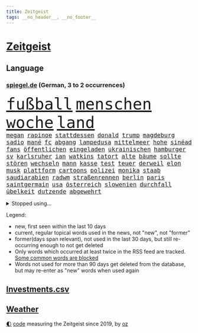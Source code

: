 ```yaml
---
title: Zeitgeist
tags: __no_header__, __no_footer__
---
```


# [Zeitgeist](https://oliz.io/zeitgeist/)

## Language

<h3><a href="https://www.spiegel.de" target="_blank">spiegel.de</a> (German, 3 to 2 occurrences)</h3>
<p style="font-family:monospace">
<span style="font-size:32pt"><a href="news_links.html#fußball" class="current">fußball</a></span>
<span style="font-size:32pt"><a href="news_links.html#menschen" class="current">menschen</a></span>
<span style="font-size:32pt"><a href="news_links.html#woche" class="current">woche</a></span>
<span style="font-size:32pt"><a href="news_links.html#land" class="current">land</a></span>
<br>
<span style="font-size:12pt"><a href="news_links.html#megan" class="current">megan</a></span>
<span style="font-size:12pt"><a href="news_links.html#rapinoe" class="new">rapinoe</a></span>
<span style="font-size:12pt"><a href="news_links.html#stattdessen" class="current">stattdessen</a></span>
<span style="font-size:12pt"><a href="news_links.html#donald" class="current">donald</a></span>
<span style="font-size:12pt"><a href="news_links.html#trump" class="current">trump</a></span>
<span style="font-size:12pt"><a href="news_links.html#magdeburg" class="current">magdeburg</a></span>
<span style="font-size:12pt"><a href="news_links.html#sadio" class="current">sadio</a></span>
<span style="font-size:12pt"><a href="news_links.html#mané" class="current">mané</a></span>
<span style="font-size:12pt"><a href="news_links.html#fc" class="current">fc</a></span>
<span style="font-size:12pt"><a href="news_links.html#abgang" class="current">abgang</a></span>
<span style="font-size:12pt"><a href="news_links.html#lampedusa" class="current">lampedusa</a></span>
<span style="font-size:12pt"><a href="news_links.html#mittelmeer" class="current">mittelmeer</a></span>
<span style="font-size:12pt"><a href="news_links.html#hohe" class="current">hohe</a></span>
<span style="font-size:12pt"><a href="news_links.html#sinéad" class="new">sinéad</a></span>
<span style="font-size:12pt"><a href="news_links.html#fans" class="current">fans</a></span>
<span style="font-size:12pt"><a href="news_links.html#öffentlichen" class="current">öffentlichen</a></span>
<span style="font-size:12pt"><a href="news_links.html#eingeladen" class="current">eingeladen</a></span>
<span style="font-size:12pt"><a href="news_links.html#ukrainischen" class="current">ukrainischen</a></span>
<span style="font-size:12pt"><a href="news_links.html#hamburger" class="current">hamburger</a></span>
<span style="font-size:12pt"><a href="news_links.html#sv" class="current">sv</a></span>
<span style="font-size:12pt"><a href="news_links.html#karlsruher" class="new">karlsruher</a></span>
<span style="font-size:12pt"><a href="news_links.html#ian" class="new">ian</a></span>
<span style="font-size:12pt"><a href="news_links.html#watkins" class="new">watkins</a></span>
<span style="font-size:12pt"><a href="news_links.html#tatort" class="current">tatort</a></span>
<span style="font-size:12pt"><a href="news_links.html#alte" class="current">alte</a></span>
<span style="font-size:12pt"><a href="news_links.html#bäume" class="current">bäume</a></span>
<span style="font-size:12pt"><a href="news_links.html#sollte" class="current">sollte</a></span>
<span style="font-size:12pt"><a href="news_links.html#stören" class="current">stören</a></span>
<span style="font-size:12pt"><a href="news_links.html#wechseln" class="current">wechseln</a></span>
<span style="font-size:12pt"><a href="news_links.html#mann" class="current">mann</a></span>
<span style="font-size:12pt"><a href="news_links.html#kasse" class="current">kasse</a></span>
<span style="font-size:12pt"><a href="news_links.html#test" class="current">test</a></span>
<span style="font-size:12pt"><a href="news_links.html#teuer" class="current">teuer</a></span>
<span style="font-size:12pt"><a href="news_links.html#derweil" class="current">derweil</a></span>
<span style="font-size:12pt"><a href="news_links.html#elon" class="current">elon</a></span>
<span style="font-size:12pt"><a href="news_links.html#musk" class="current">musk</a></span>
<span style="font-size:12pt"><a href="news_links.html#plattform" class="current">plattform</a></span>
<span style="font-size:12pt"><a href="news_links.html#cartoons" class="current">cartoons</a></span>
<span style="font-size:12pt"><a href="news_links.html#polizei" class="current">polizei</a></span>
<span style="font-size:12pt"><a href="news_links.html#monika" class="current">monika</a></span>
<span style="font-size:12pt"><a href="news_links.html#staab" class="new">staab</a></span>
<span style="font-size:12pt"><a href="news_links.html#saudiarabien" class="current">saudiarabien</a></span>
<span style="font-size:12pt"><a href="news_links.html#radwm" class="new">radwm</a></span>
<span style="font-size:12pt"><a href="news_links.html#straßenrennen" class="current">straßenrennen</a></span>
<span style="font-size:12pt"><a href="news_links.html#berlin" class="current">berlin</a></span>
<span style="font-size:12pt"><a href="news_links.html#paris" class="current">paris</a></span>
<span style="font-size:12pt"><a href="news_links.html#saintgermain" class="current">saintgermain</a></span>
<span style="font-size:12pt"><a href="news_links.html#usa" class="current">usa</a></span>
<span style="font-size:12pt"><a href="news_links.html#österreich" class="current">österreich</a></span>
<span style="font-size:12pt"><a href="news_links.html#slowenien" class="current">slowenien</a></span>
<span style="font-size:12pt"><a href="news_links.html#durchfall" class="new">durchfall</a></span>
<span style="font-size:12pt"><a href="news_links.html#übelkeit" class="new">übelkeit</a></span>
<span style="font-size:12pt"><a href="news_links.html#dutzende" class="current">dutzende</a></span>
<span style="font-size:12pt"><a href="news_links.html#abgewehrt" class="current">abgewehrt</a></span>
</p>
<details>
<summary>Stopped using...</summary>
<p class="former" style="font-size:12pt">
lukaschenko(1019) warten(1019) gerichtshof(1018) kassiert(1017) untersuchungen(1017) wirkte(1017) abgeordnete(1016) einstieg(1016) hinaus(1016) tatverdächtige(1016) warnung(1016) abgeordneten(1015) alternativen(1015) christine(1015) entlässt(1015) fahrzeuge(1015) hongkong(1015) verpflichtet(1015) volkswagen(1015) künstler(1014) meghan(1014) spdpolitikerin(1014) bremen(1013) direkt(1013) erklärte(1013) freiheitsstrafe(1013) riss(1013) angekommen(1012) bundesweit(1012) geduld(1012) gerechtigkeit(1012) gesundheit(1012) hessen(1012) schweigen(1012) senat(1012) 2018(1011) arbeitsplatz(1011) attentat(1011) eng(1011) erwägt(1011) gestrichen(1011) illegalen(1011) kanzleramt(1011) kriminellen(1011) stellte(1011) untersuchungsausschuss(1011) werder(1011) einzug(1010) enthüllt(1010) italienische(1010) kardinal(1010) patienten(1010) persönliche(1010) studierenden(1010) verhindert(1010) energien(1009) geldstrafe(1009) geändert(1009) investitionen(1009) legen(1009) nahverkehr(1009) spott(1009) unterstützt(1009) verlierer(1009) verschiebt(1009) walter(1009) beklagen(1008) krankenhäusern(1008) maß(1008) queen(1008) rafael(1008) 27(1007) bedenken(1007) besetzt(1007) erlitt(1007) mangelt(1007) verdächtiger(1007) 65(1006) argumente(1006) dfb(1006) erschüttert(1006) lebte(1006) verheerenden(1006) zählen(1006) appell(1005) ermöglichen(1005) pflanzen(1005) rainer(1005) verschwand(1005) via(1005) entsetzen(1004) gebrochen(1004) pocht(1004) finanziell(1003) leid(1003) schlagzeilen(1003) viktor(1003) harte(1002) orbán(1002) welchen(1002) wütend(1002) bekamen(1001) claudia(1001) restaurants(1001) verursacht(1001) produzieren(1000) steckte(1000) verfehlt(1000) durchsuchungen(999) italienischen(999) offenen(998) 23(997) aktiv(996) angeklagten(996) empfängt(996) em(995) immunität(995) beschlagnahmt(994) ähnlich(993) erfolgreichsten(992) übernommen(992) drängen(990) großem(990) behalten(989) empfehlung(989) jürgen(989) staffel(989) istanbul(988) spiegelumfrage(987) favorit(986) orten(986) rentner(986) s(986) wachsen(985) wandel(984) automatisch(983) insassen(983) profis(983) legende(982) vorgänger(982) beweise(981) halbe(981) stress(980) karten(977) gruppen(976) kandidatur(976) benötigen(975) schützt(975) dramatischen(974) überfall(972) karlsruhe(963) einblicke(962) teuren(959) abschluss(956) verdoppelt(956) woelki(929) polizeiruf(917) schlaf(909) kannte(875) skandale(873) rückgang(870) hochschulen(857) verantwortliche(857) universitäten(853) bewirbt(841) geehrt(822) lehren(771) flohen(769) ausbildung(766) sergej(746) las(724) einführung(723) ausgefallen(718) erscheint(713) entlastung(709) japans(709) günstiges(700) rückgabe(687) befreiung(682) getöteten(674) telefoniert(670) tiger(670) minderheiten(667) vorteil(665) konflikts(653) krankenkassen(645) eingeführt(644) gedrängt(638) elke(637) heidenreich(637) bekannteste(612) auseinandersetzungen(598) lebenslang(596) kompromiss(584) sank(584) ruhrgebiet(583) zuständig(578) klappt(575) kanzlers(574) leitete(573) nadal(570) audi(559) neuwagen(559) widersprechen(559) wild(552) bonn(549) geklagt(545) wettkampf(544) erneuert(543) gezwungen(534) bestand(529) überzeugung(529) emotionalen(528) positiven(526) transparenz(517) 17jährige(515) don(510) fern(506) dubiosen(505) gelöst(505) vermieter(504) gestärkt(500) dieter(494) erneuerbare(490) messerangriff(490) spiegelbildungsnewsletter(490) lindners(485) hochrangigen(484) organisierte(481) rezession(481) wiederaufbau(473) besetzten(472) niedersächsischen(472) ausfall(457) locken(457) beigelegt(456) durchsuchen(454) ufer(451) brasilianische(450) recherchen(438) fahrräder(437) ehrt(436) verfassungswidrig(436) kippt(434) luisa(432) steuerhinterziehung(432) ancelotti(430) carlo(430) weltverband(430) isoliert(428) verzweiflung(427) ran(425) andy(424) 79(422) grünenpolitikerin(422) elisabeth(421) verklagen(420) steuerzahler(419) lidl(412) befeuert(406) veröffentlichen(405) verhaftung(402) anlauf(400) brasilianischen(397) schwimmen(396) attestiert(393) wozu(391) grün(390) erobern(389) republikanern(388) tirol(387) bekämpft(386) kostete(386) persönlicher(386) 16jähriger(382) bundes(382) verkehrsministerium(380) sehe(379) geschichtenewsletter(378) extra(376) islamische(376) bleibe(375) erlegen(375) lieferengpässe(368) aufgaben(367) neubauer(365) einnahme(360) tode(352) vertrauliche(352) fahrerin(350) werben(345) neukölln(344) heidenheim(342) 89(340) wütet(340) terminal(339) tücken(336) perfekt(335) antarktis(329) elefanten(329) eben(322) banden(321) belastungen(319) behindert(317) satellitenbilder(316) roboter(311) atomausstieg(310) aufholjagd(307) bewusstlos(305) eingehalten(302) nationaltrainer(302) tarifstreit(301) 42jährige(299) laufende(298) beihilfe(296) wohnraum(296) fabrik(292) neymar(292) niederlagen(291) silva(290) symbole(289) arzneimittel(288) direktor(288) exklusiv(288) steven(288) urteilt(288) illegales(286) klimaaktivistin(286) sparkurs(286) immobilienkonzern(285) sauber(285) abgelegt(283) erzielen(283) razzien(283) 300000(281) besitz(279) festgehalten(279) massenweise(278) kohl(276) jewgeni(275) ignoriert(273) kocht(273) satelliten(273) absehbar(272) deuten(271) titanic(271) baustellen(269) entführt(269) erklärungen(269) außenpolitik(264) beerdigt(264) luftangriffe(264) bekenntnis(261) misstrauen(258) zugeständnisse(257) carolina(256) palmer(256) umbruch(256) nachrichtenagentur(255) ulm(252) häufigsten(248) regenwald(248) düpiert(247) kritisierten(245) ernennung(242) autofahrerin(241) jeff(241) formiert(239) prophezeit(239) verbrenner(239) autokonzern(238) rennens(238) präsidentschaftskandidatur(237) hirn(236) anzahl(235) rupert(234) straßenblockaden(232) beunruhigt(230) game(230) mitgliedern(230) russell(229) technische(229) bernhard(228) kunstwerk(228) ushersteller(228) wiederholen(226) geschwiegen(225) durcheinander(224) legten(224) wirklichkeit(222) glimpflich(221) gekündigt(220) 2009(219) forderten(219) little(219) sportgeschichte(219) supermarkt(219) ubahn(219) ungewöhnliches(219) kurzzeitig(216) bundesrechnungshof(215) opfers(215) manipulierte(214) kriegen(213) tvserie(213) konzernchef(210) kundgebung(210) streamingdienst(209) weißes(208) wilde(207) ähnliche(207) hungern(206) geringe(205) kulturstaatsministerin(205) beeindruckt(203) besonderer(203) zehnte(202) modells(200) bruchteil(199) fahnder(199) ussängerin(199) auflage(196) feldern(196) gerüstet(196) klimafreundlicher(195) revision(195) geschadet(194) fassen(193) nachteil(193) mächtig(192) plätze(192) psg(192) gebühren(191) gerückt(190) gesundheitliche(190) großraum(190) demonstriert(189) erweisen(189) prozesse(189) immobilienpreise(188) lehre(188) wucht(188) belarussischen(187) wilden(187) erliegen(185) soest(185) adam(184) bundeswirtschaftsminister(184) verfolger(184) begeistern(183) parteifreund(183) wohlstand(182) mitgerissen(181) unbrauchbar(181) bad(180) zwingt(180) entwickelten(179) wand(179) wayne(179) fortan(178) geschäften(177) minderjährig(177) palästinensern(177) irischen(174) bauer(173) verschuldet(173) entsprechende(172) ocean(172) 52(171) erbost(171) gewaltvorwürfe(171) rast(171) rheinmetall(171) sozialer(171) vorstandschef(171) wände(171) islamistischen(170) regierungsvertreter(170) einbruchs(169) pascha(169) dasteht(168) rüstungsindustrie(168) zurückgelassen(168) erschüttern(167) getötete(167) siebenjährige(167) cumexskandal(164) angemeldet(163) bvb(163) räume(163) stürmte(163) bestrafen(162) do(162) kleinere(162) stoffe(162) umweltbundesamt(162) verbreiteten(162) erstellt(161) geständnis(161) bär(160) dennis(160) zehnten(160) bildet(159) messerangriffs(159) scholz’(159) habecks(158) militäreinsatz(158) race(158) abiturienten(157) ingolstadt(157) verzögerung(157) allerlei(156) regierungsparteien(156) hinterbliebenen(155) story(155) massachusetts(154) offenbaren(154) nachträglich(153) ringe(153) 130(152) brüskiert(152) loswerden(152) unruhe(152) usmedien(152) bewältigung(151) multimillionär(151) 13jährigen(150) schwebt(149) zaun(149) elektrisch(148) hochzeiten(148) feministische(146) gleichgeschlechtliche(146) radfahrer(146) zielen(145) atmen(144) gladbach(144) landtagsabgeordneter(143) sächsische(143) förderprogramm(142) komponist(142) verschwörungstheorien(142) 42jähriger(141) backen(141) erhöhten(141) kaiser(141) ofen(141) ratlos(141) verwandten(141) schlappe(140) 102(139) bahnstreik(139) beigetragen(139) retourkutsche(139) warburgbank(139) boxer(138) randalierer(137) souveränität(137) augsburger(136) ernüchterung(136) fähre(136) christophe(135) galtier(135) ausweitung(134) gier(134) verschont(134) büchern(133) haushaltsstreit(133) krachen(133) mindestlohn(133) rauchwolke(133) baltimore(132) manhattan(132) mobilisiert(132) vorfahren(132) zeug(132) fakten(131) meerestiere(131) roger(131) wegwerfen(131) wetterphänomen(131) ruht(130) frisst(129) hanau(129) saisonstart(128) verbraucherinnen(128) mischung(127) staatssekretär(127) aldi(126) alligator(126) bären(126) gezahlt(126) usbundesstaats(126) mutmaßlichem(125) po(125) sterbehilfe(125) unbedenklich(125) verschwörungsmythen(125) dekret(124) leuchten(124) obduziert(124) umarmt(124) 37jähriger(123) bürgermeisters(123) geheimnisvolle(123) rüstungskonzern(123) solidarisch(123) energiepreisbremsen(122) gesteht(122) ungeklärt(122) spieltag(121) dringen(120) pascal(120) zerreißprobe(120) einbauen(119) tarifkonflikt(118) beruflich(117) pen(117) bestreiten(116) ethnische(116) getränk(116) konkurrent(116) periode(116) schwedischen(116) verblüffenden(116) facebookkonzern(115) flop(115) militanten(115) mobil(115) 27jähriger(114) tarifvertrag(114) unterhaus(114) tropischen(113) wiederwahl(113) bovenschulte(112) tatwaffe(112) vergangenes(112) angeordnet(111) bahnreisende(111) ludger(111) machthabers(111) obduktion(111) wiedergewählt(111) ampelfraktionen(108) effektiv(108) kleinkind(107) pompeji(107) wehrmacht(107) heben(106) eugh(105) malte(105) interessenkonflikte(104) günter(103) basteln(102) managerin(102) unerlaubten(102) angelegten(101) bereiche(101) auflösen(99) geisel(99) halbiert(99) innovationen(99) zurückgetreten(99) alexey(98) minderjähriger(98) moskaljow(98) ngo(98) stadler(98) theorie(98) 13jährige(97) 1974(97) fax(97) kräftige(97) militärstützpunkt(97) ramadan(97) unseres(97) veranstaltungen(97) versammelten(97) hausdurchsuchung(96) nirgendwo(96) zugunsten(96) inlandsgeheimdienst(95) klimafreundliche(95) kannibalen(93) knappes(93) erhebung(92) ferraripilot(92) frommer(92) niemandem(92) altkanzlerin(91) berlusconi(91) kürzt(91) längste(91) menschenrechte(91) schlichtung(91) silvio(91) verbringt(91) barry(90) bundestagsuntersuchungsausschuss(90) fertigung(90) fläche(90) gasheizung(90) gekennzeichnet(90) geleakte(90) illinois(90) track(90) verwendung(90) victor(90) zeitung(90) anwohnern(89) katastrophen(89) kuss(89) mildes(89) 9euroticket(88) badehose(88) blutigen(88) episoden(88) klettern(88) usjustizministerium(88) vertretung(87) café(86) einfuhren(86) flecken(86) heizungstausch(86) kolleginnen(86) lärm(86) prangerte(86) radklassiker(86) rückte(86) sang(86) tk(86) twitternutzer(86) betriebsräte(85) cumexaffäre(85) experiment(85) fußballbund(85) fühle(85) gehaltskürzungen(85) ost(85) verschlingen(85) wache(85) wilhelm(85) 81jährige(84) disziplinarverfahren(84) edelmetall(84) flüssigkeit(84) netzwerke(84) präsent(84) verhasst(84) aufarbeiten(83) cduabgeordneter(83) formfehler(83) fremdverschulden(83) henne(83) riesigem(83) vertrauten(83) abwasser(82) anstiftung(82) dienten(82) drogenkonsum(82) eingriffe(82) erinnerte(82) extrainer(82) freak(82) jagen(82) kasachstan(82) kuchen(82) luxus(82) usamerikanische(82) zusatz(82) begrüßen(81) enttäuschte(81) impfschäden(81) schengenraum(81) beschließen(80) gefilmt(80) medienberichte(80) obszöne(80) danker(79) erfindung(79) lasse(79) leidens(79) profiteuren(79) sinnvolle(79) überwiesen(79) 209(78) auftragskiller(78) geruchssinn(78) kfw(78) ordnungswidrigkeiten(78) tönen(78) ussupreme(78) abteilung(77) bodycamaufnahmen(77) drogendealer(77) erfordert(77) gefundenen(77) interna(77) klimabilanz(77) mach(77) palme(77) sparsam(77) tippt(77) verhältnisse(77) vielmehr(77) abiturprüfungen(76) barbara(76) benennt(76) digitaldrucke(76) luftüberlegenheit(76) newton(76) osteuropäische(76) rotenburg(76) tonne(76) unterkühlt(76) wertlose(76) buchen(75) erhöhte(75) grundschüler(75) rollenklischees(75) schlechteren(75) schusswechsel(75) wiederannäherung(75) zerren(75) einkommensteuer(74) energiesicherheit(74) grauen(74) miese(74) supreme(74) vergebung(74) beratungsstellen(73) gekappt(73) heirateten(73) prominentem(73) sendezeit(73) abstellraum(72) gebäudeenergiegesetz(72) justizirrtum(72) sandro(72) vermischen(72) angemessene(71) beruhen(71) erzieher(71) vorgeschlagen(71) berufsausbildung(70) edeka(70) exaudichef(70) faszination(70) fertigen(70) schmerzgrenze(70) selbstversuch(70) seltsame(70) weigert(70) abreißen(69) dreifach(69) jüdinnen(69) präsidentschaftswahlkampf(69) tierschutz(69) usdemokraten(69) verstarb(69) 65jähriger(68) antun(68) cotrainer(68) glücksspiel(68) idiot(68) reeperbahn(68) spielberg(68) vierten(68) übergibt(68) blühende(67) expertengremium(67) gewissheit(67) kontaktieren(67) lüneburg(67) terrorismus(67) amtsvorgängers(66) chris(66) dienste(66) drohnenattacke(66) klausel(66) owens(66) tendenziell(66) beauftragt(65) chefetagen(65) gefeuerter(65) gefördert(65) hauptrennen(65) richteten(65) roboters(65) 116(64) adler(64) baumgartner(64) beleuchtet(64) costner(64) deckeln(64) erregen(64) fossile(64) fristlose(64) 288(63) aufsteiger(63) eklatant(63) feature(63) importpreise(63) kinderarzt(63) oma(63) organisierter(63) rekrutieren(63) samen(63) stecker(63) cumex(62) dieselprozess(62) energieintensive(62) gewerkschaftern(62) niño(62) onlinebanking(62) redbullpilot(62) ungeklärte(62) wmo(62) börsennotierten(61) koalieren(61) ärztliche(60) ökonomische(60) betreten(59) hörten(59) umbenennung(59) weltwirtschaftsforum(59) altenheime(58) arabische(58) blamiert(58) infolge(58) kenianischen(58) moniert(58) vergabe(58) araber(57) audichef(57) coco(57) gazastreifen(57) hinab(57) nackte(57) rechtlich(57) santa(57) skurrilen(57) email(56) koranverbrennung(56) kündigungen(56) leuten(56) partien(56) zeitungen(56) zugespitzt(56) dieselskandals(55) dschihad(55) klerikerstand(55) mahnen(55) sauerland(55) suizid(55) uskapitol(55) usmilitärexperten(55) veränderter(55) abgesegnet(54) behandlungen(54) kryptowährungen(54) muscheln(54) straßenbahnen(54) umfassen(54) anordnen(53) grunde(53) telegram(53) zelten(53) abschreckende(52) balkonkraftwerk(52) blume(52) diego(52) kopfhörer(52) selbstkritik(52) verzögert(52) windgeschwindigkeiten(52) 11000(51) disneyfilm(51) fußballteam(51) intern(51) israelischem(51) schillernde(51) schwärzungen(51) arne(50) luxuriöse(50) unentdeckt(50) wärme(50) zeugnis(50) cartoonisten(49) chiliöl(49) dauerkrise(49) eugericht(49) männerligen(49) rundfahrt(49) bildchef(48) diekmann(48) friedhof(48) stichwahl(48) verkehrsplanung(48) anheben(47) anonyme(47) forensische(47) prüflinge(47) unabhängiger(47) 1300(46) abwertenden(46) bezos(46) chancengleichheit(46) faire(46) gleichgesetzt(46) stadtverwaltung(46) verunsichern(46) winkler(46) wortwahl(46) gesetzes(45) halte(45) indiana(45) loslösung(45) schicksals(45) schwangeren(45) speicher(45) bauteile(44) finanzunternehmer(44) heutiger(44) würdigte(44) amtsträger(43) anzuwerben(43) modernisieren(43) planmäßig(43) sicherheitsgründen(43) zone(43) amüsieren(42) misshandlung(42) motoren(42) uskampfjets(42) zwölfjähriger(42) beratungen(41) cduverkehrssenatorin(41) emiraten(41) fanszene(41) fußballstadion(41) wiese(41) demokratiebewegung(40) stationierung(40) versagte(40) überführen(40) 29jährige(39) abgabe(39) eingelegt(39) friedrichstraße(39) gescheiterte(39) kanalisation(39) nachtzug(39) passagierjet(39) reinigungskraft(39) saturn(39) schwaben(39) strich(39) entwicklungshelfer(38) federer(38) gasspeicher(38) spionagesatelliten(38) tsipras(38) überweisungen(38) 145(37) aktivität(37) ausprobiert(37) pflegerin(37) rathäuser(37) schweiß(37) argumentiert(36) european(36) mieterbund(36) obdachlose(36) stellenwert(36) verschwendung(36) abo(35) belästigungsvorwürfen(35) besucherin(35) garmischpartenkirchen(35) namhafte(35) perücken(35) starkoch(35) wümme(35) alan(34) erlaubte(34) gerutscht(34) hiesige(34) kriminologe(34) ramsan(34) tschetschenische(34) 1889(33) torpedieren(33) trauma(33) vorgeht(33) ausgeschaltet(32) befugnisse(32) beschäftigung(32) illerkirchberg(32) nachkommen(32) parteivorsitzenden(32) schuldenbremse(32) seemeilen(32) selbstbestimmungsgesetz(32) terrasse(32) verfügt(32) brandsätze(31) gebäudeenergiegesetzes(31) kolonien(31) neugier(31) populistischen(31) basilikum(30) bundesagentur(30) einschnitte(30) konkurrierende(30) reklamiert(30) aufbringen(29) bootsunglück(29) brennerroute(29) brooklyn(29) chiphersteller(29) gehoben(29) mächtiger(29) oldenburg(29) schmerz(29) überdurchschnittlich(29) abkassiert(28) fotovoltaik(28) längerer(28) muchová(28) riechen(28) schlammschlacht(28) spezielles(28) telefon(28) widersacher(28) attraktiv(27) decken(27) drinnen(27) hilferufe(27) kapitalismus(27) lübcke(27) verdienste(27) beilegung(26) grafikdesignerin(26) iranerin(26) karolína(26) mitschuld(26) dnjepr(25) ehrendoktorwürde(25) expedition(25) parteigründung(25) sciences(25) sonnencremespender(25) waggon(25) überlegen(25) amira(24) amokläufen(24) auserkoren(24) brandenburgischen(24) brechstange(24) rutsch(24) sprang(24) techniker(24) theorien(24) truppenübungsplatz(24) fertiggestellt(23) havertz(23) pilze(23) schlüsselpositionen(23) unaufhörlich(23) bartsch(22) bezirksamt(22) ihor(22) prozessauftakt(22) sonneberg(22) toxischen(22) vermint(22) zelle(22) aiwanger(21) asylkompromiss(21) kabarettistin(21) khodr(21) kida(21) nochehefrau(21) rumäniens(21) badesee(20) festsetzen(20) freiwilligen(20) fußballem(20) havarierten(20) jagten(20) quellen(20) toronto(20) voranschreitenden(20) vororten(20) ausgedient(19) autokrat(19) container(19) geheimen(19) gentechnisch(19) lieferten(19) olafscholzuntersuchungsausschuss(19) staatsmacht(19) verbindlich(19) wildtiere(19) eingebrannt(18) programme(18) soziologin(18) unpassend(18) vereitelt(18) alfons(17) ausgetreten(17) homophobe(17) pechstein(17) pechsteins(17) schuhbeck(17) teilhabe(17) mitgliedsländer(16) söldnerführer(16) unterhaching(16) unverzeihlich(16) arztpraxen(15) heizgesetz(15) jazz(15) kühn(15) monatelangem(15) privatarmee(15) speziell(15) unionsparteien(15) verlangten(15) falle(14) geteilt(14) militäroperation(14) millionenstrafe(14) nations(14) nmecha(14) stürmisch(14) telefonieren(14) versöhnen(14) burnout(13) diskriminierend(13) gleichermaßen(13) jenny(13) schmidt(13) vergangen(13) verkehrskontrolle(13) chinooktransporthubschraubern(12) entgegenwirken(12) erschöpfung(12) finalen(12) hochtouren(12) psgtrainer(12) umlauf(12) bakterielle(11) delon(11) killer(11) luxusanwesen(11) rückschritt(11) victoria(11)
</p>
</details>
<p>Legend:
<ul>
<li><span class="new">new</span>, first seen within the last 10 days</li>
<li><span class="current">current</span>, regular topical words used in the news, not "new", not "former"</li>
<li><span class="former">former(days span relevant)</span>, not used in the last 30 days, but still re-occurring enough to not get deleted</li>
<li>Only words which occurred at least twice in the RSS feed are tracked. <a href="language/filters.py">Some common words are blocked</a></li>
<li>Words not used for more than 90 days get deleted from the database, but may re-enter as "new" words when used again</li>
</ul>
</p>

## [Investments](investments.html)[.csv](investments.csv)

## [Weather](weather.html)

<footer>
<a href="javascript:toggleTheme()" class="nav">🌓</a>
<a href="https://github.com/ooz/zeitgeist">code</a> measuring the Zeitgeist since 2019, by <a href="https://oliz.io">oz</a>
</footer>
